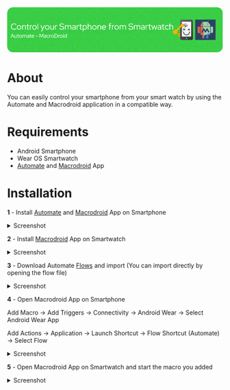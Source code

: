 <h3 align="center">
<img src="https://github.com/musabcel/android_sp_sw_automation/blob/main/doc/header-image.png?raw=true" alt="stacks"/>
</h3>


# About

You can easily control your smartphone from your smart watch by using the Automate and Macrodroid application in a compatible way.

# Requirements

* Android Smartphone 
* Wear OS Smartwatch 
* [Automate](https://play.google.com/store/apps/details?id=com.llamalab.automate) and [Macrodroid](https://play.google.com/store/apps/details?id=com.arlosoft.macrodroid) App

# Installation 
**1** - Install [Automate](https://play.google.com/store/apps/details?id=com.llamalab.automate) and [Macrodroid](https://play.google.com/store/apps/details?id=com.arlosoft.macrodroid) App on Smartphone
<details>
  <summary>Screenshot</summary>
  <img src="https://github.com/musabcel/android_sp_sw_automation/blob/main/doc/1.png?raw=true" alt="stacks"/>
</details>

**2** - Install [Macrodroid](https://play.google.com/store/apps/details?id=com.arlosoft.macrodroid) App on Smartwatch   
<details>
  <summary>Screenshot</summary>
  <img src="https://github.com/musabcel/android_sp_sw_automation/blob/main/doc/2.png?raw=true" alt="stacks"/>
</details>

**3** - Download Automate [Flows](https://github.com/musabcel/android_sp_sw_automation/tree/main/flows) and import (You can import directly by opening the flow file)
<details>
  <summary>Screenshot</summary>
  <img src="https://github.com/musabcel/android_sp_sw_automation/blob/main/doc/3.png?raw=true" alt="stacks"/>
  <img src="https://github.com/musabcel/android_sp_sw_automation/blob/main/doc/3_1.png?raw=true" alt="stacks"/>
</details>

**4** - Open Macrodroid App on Smartphone 

Add Macro → Add Triggers → Connectivity → Android Wear → Select Android Wear App

Add Actions → Application → Launch Shortcut → Flow Shortcut (Automate) → Select Flow
<details>
  <summary>Screenshot</summary>
  <img src="https://github.com/musabcel/android_sp_sw_automation/blob/main/doc/4_1.png?raw=true" alt="stacks"/>
  <img src="https://github.com/musabcel/android_sp_sw_automation/blob/main/doc/4_2.png?raw=true" alt="stacks"/>
  <img src="https://github.com/musabcel/android_sp_sw_automation/blob/main/doc/4_3.png?raw=true" alt="stacks"/>
  <img src="https://github.com/musabcel/android_sp_sw_automation/blob/main/doc/4_4.png?raw=true" alt="stacks"/>
  <img src="https://github.com/musabcel/android_sp_sw_automation/blob/main/doc/4_5.png?raw=true" alt="stacks"/>
  <img src="https://github.com/musabcel/android_sp_sw_automation/blob/main/doc/4_6.png?raw=true" alt="stacks"/>
  <img src="https://github.com/musabcel/android_sp_sw_automation/blob/main/doc/4_7.png?raw=true" alt="stacks"/>
  <img src="https://github.com/musabcel/android_sp_sw_automation/blob/main/doc/4_8.png?raw=true" alt="stacks"/>
  <img src="https://github.com/musabcel/android_sp_sw_automation/blob/main/doc/4_9.png?raw=true" alt="stacks"/>
  <img src="https://github.com/musabcel/android_sp_sw_automation/blob/main/doc/4_10.png?raw=true" alt="stacks"/>
</details>


**5** - Open Macrodroid App on Smartwatch and start the macro you added
<details>
  <summary>Screenshot</summary>
  <img src="https://github.com/musabcel/android_sp_sw_automation/blob/main/doc/5.gif?raw=true" alt="stacks"/>
</details>

